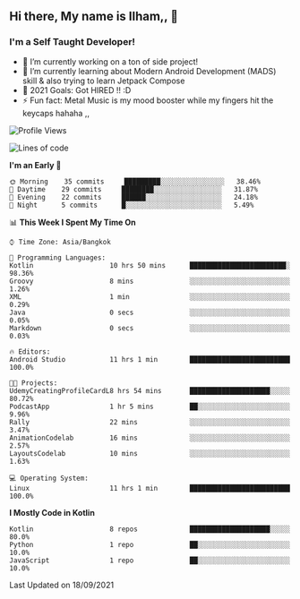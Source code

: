 ## Hi there, My name is Ilham,, 👋


### I'm a Self Taught Developer!
- 🔭 I’m currently working on a ton of side project!
- 🌱 I’m currently learning about Modern Android Development (MADS) skill & also trying to learn Jetpack Compose
- 🥅 2021 Goals: Got HIRED !! :D
- ⚡ Fun fact: Metal Music is my mood booster while my fingers hit the keycaps hahaha  ,,



<!--START_SECTION:waka-->
![Profile Views](http://img.shields.io/badge/Profile%20Views-3-blue)

![Lines of code](https://img.shields.io/badge/From%20Hello%20World%20I%27ve%20Written-379110%20lines%20of%20code-blue)

**I'm an Early 🐤** 

```text
🌞 Morning    35 commits     █████████░░░░░░░░░░░░░░░░   38.46% 
🌆 Daytime    29 commits     ████████░░░░░░░░░░░░░░░░░   31.87% 
🌃 Evening    22 commits     ██████░░░░░░░░░░░░░░░░░░░   24.18% 
🌙 Night      5 commits      █░░░░░░░░░░░░░░░░░░░░░░░░   5.49%

```


📊 **This Week I Spent My Time On** 

```text
⌚︎ Time Zone: Asia/Bangkok

💬 Programming Languages: 
Kotlin                   10 hrs 50 mins      ████████████████████████░   98.36% 
Groovy                   8 mins              ░░░░░░░░░░░░░░░░░░░░░░░░░   1.26% 
XML                      1 min               ░░░░░░░░░░░░░░░░░░░░░░░░░   0.29% 
Java                     0 secs              ░░░░░░░░░░░░░░░░░░░░░░░░░   0.05% 
Markdown                 0 secs              ░░░░░░░░░░░░░░░░░░░░░░░░░   0.03%

🔥 Editors: 
Android Studio           11 hrs 1 min        █████████████████████████   100.0%

🐱‍💻 Projects: 
UdemyCreatingProfileCardL8 hrs 54 mins       ████████████████████░░░░░   80.72% 
PodcastApp               1 hr 5 mins         ██░░░░░░░░░░░░░░░░░░░░░░░   9.96% 
Rally                    22 mins             ░░░░░░░░░░░░░░░░░░░░░░░░░   3.47% 
AnimationCodelab         16 mins             ░░░░░░░░░░░░░░░░░░░░░░░░░   2.57% 
LayoutsCodelab           10 mins             ░░░░░░░░░░░░░░░░░░░░░░░░░   1.63%

💻 Operating System: 
Linux                    11 hrs 1 min        █████████████████████████   100.0%

```

**I Mostly Code in Kotlin** 

```text
Kotlin                   8 repos             ████████████████████░░░░░   80.0% 
Python                   1 repo              ██░░░░░░░░░░░░░░░░░░░░░░░   10.0% 
JavaScript               1 repo              ██░░░░░░░░░░░░░░░░░░░░░░░   10.0%

```



 Last Updated on 18/09/2021
<!--END_SECTION:waka-->
